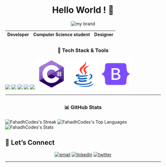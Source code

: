 <h1 align="center"><strong>Hello World ! 👋</strong></h1>
<div align="center">
<img src="https://media3.giphy.com/media/v1.Y2lkPTc5MGI3NjExOThnYmp3MzBhNnBucWl6cWhnZ2piMW14YnFlaXV0cmZsdGgydDFkcCZlcD12MV9pbnRlcm5hbF9naWZfYnlfaWQmY3Q9Zw/OLMe2034G8I0XTk6DC/giphy.gif" alt="my brand" width="720">
</div>

<div align="center">

| Developer | Computer Science student | Designer |
| --------- | ------------------------ | -------- |

</div>

## <h3 align="center">🧰 Tech Stack & Tools</h3>

![](https://img.icons8.com/?size=100&id=20909&format=png&color=000000)
![](https://img.icons8.com/?size=100&id=21278&format=png&color=000000)
![](https://img.icons8.com/?size=100&id=tGvHBPJaKqEd&format=png&color=000000)
![](https://img.icons8.com/?size=100&id=rgPSE6nAB766&format=png&color=000000)
![](https://img.icons8.com/?size=100&id=shQTXiDQiQVR&format=png&color=000000)
![](image-3.png)
![](image-4.png)
![](image-5.png)

---

## <h3 align="center"> 📊 GitHub Stats <h3>

![FahadhCodes's Streak](https://github-readme-streak-stats.herokuapp.com/?user=FahadhCodes&theme=merko&hide_border=true)
![FahadhCodes's Top Languages](https://github-readme-stats.vercel.app/api/top-langs/?username=FahadhCodes&theme=merko&show_icons=true&hide_border=true&layout=compact)
![FahadhCodes's Stats](https://github-readme-stats.vercel.app/api?username=FahadhCodes&theme=merko&show_icons=true&hide_border=true&count_private=true)

## 💬 Let’s Connect

<p align="center">
  <a href="mailto:fahad.work2948@gmail.com"><img src="https://img.shields.io/badge/Email-fahad.work2948@gmail.com-aqua?style=flat-square" alt="email"></a>
  <a href="https://www.linkedin.com/in/fahadworks"><img src="https://img.shields.io/badge/LinkedIn-Connect-0A66C2?style=flat-square" alt="linkedin"></a>
  <a href="https://www.facebook.com/fahad.mohamed.2948"><img src="https://img.shields.io/badge/Facebook-Follow-1DA1F2?style=flat-square" alt="twitter"></a>
</p>

---
